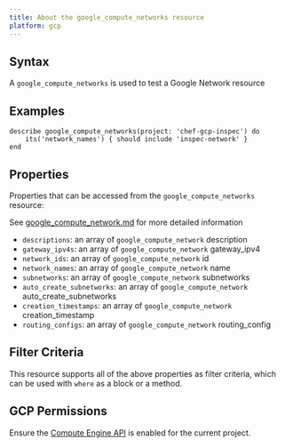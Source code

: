 ```yaml
---
title: About the google_compute_networks resource
platform: gcp
---
```


## Syntax
A `google_compute_networks` is used to test a Google Network resource

## Examples
```
describe google_compute_networks(project: 'chef-gcp-inspec') do
	its('network_names') { should include 'inspec-network' }
end
```

## Properties
Properties that can be accessed from the `google_compute_networks` resource:

See [google_compute_network.md](google_compute_network.md) for more detailed information
  * `descriptions`: an array of `google_compute_network` description
  * `gateway_ipv4s`: an array of `google_compute_network` gateway_ipv4
  * `network_ids`: an array of `google_compute_network` id
  * `network_names`: an array of `google_compute_network` name
  * `subnetworks`: an array of `google_compute_network` subnetworks
  * `auto_create_subnetworks`: an array of `google_compute_network` auto_create_subnetworks
  * `creation_timestamps`: an array of `google_compute_network` creation_timestamp
  * `routing_configs`: an array of `google_compute_network` routing_config

## Filter Criteria
This resource supports all of the above properties as filter criteria, which can be used
with `where` as a block or a method.

## GCP Permissions

Ensure the [Compute Engine API](https://console.cloud.google.com/apis/library/compute.googleapis.com/) is enabled for the current project.
